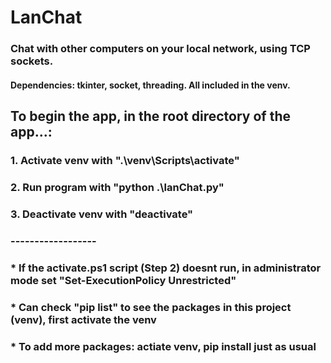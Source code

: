 # LanChat

### Chat with other computers on your local network, using TCP sockets.
#### Dependencies: tkinter, socket, threading. All included in the venv.

## To begin the app, in the root directory of the app...:
### 1. Activate venv with ".\venv\Scripts\activate"
### 2. Run program with "python .\lanChat.py"
### 3. Deactivate venv with "deactivate"
### ------------------
### * If the activate.ps1 script (Step 2) doesnt run, in administrator mode set "Set-ExecutionPolicy Unrestricted"
### * Can check "pip list" to see the packages in this project (venv), first activate the venv
### * To add more packages: actiate venv, pip install just as usual